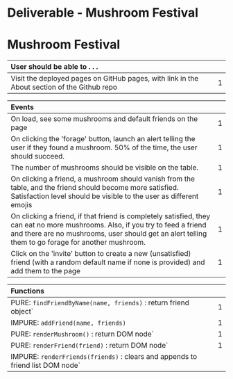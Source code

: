 # Deliverable - Mushroom Festival

# Mushroom Festival

| User should be able to . . .                                                         |             |
| :----------------------------------------------------------------------------------- | ----------: |
| Visit the deployed pages on GitHub pages, with link in the About section of the Github repo|     1 |

| Events                                                                                |             |
| :----------------------------------------------------------------------------------- | ----------: |
| On load, see some mushrooms and default friends on the page                                |        1 |
| On clicking the 'forage' button, launch an alert telling the user if they found a mushroom. 50% of the time, the user should succeed.  | 1 |
| The number of mushrooms should be visible on the table.                                      |        1 |
| On clicking a friend, a mushroom should vanish from the table, and the friend should become more satisfied. Satisfaction level should be visible to the user as different emojis |     1 |
| On clicking a friend, if that friend is completely satisfied, they can eat no more mushrooms. Also, if you try to feed a friend and there are no mushrooms, user should get an alert telling them to go forage for another mushroom. |1|
| Click on the 'invite' button to create a new (unsatisfied) friend (with a random default name if none is provided) and add them to the page | 1 |

| Functions                                                                                |             |
| :----------------------------------------------------------------------------------- | ----------: |
| PURE: `findFriendByName(name, friends)` : return friend object` |1|
| IMPURE: `addFriend(name, friends)` |1|
| PURE: `renderMushroom()` : return DOM node` |1|
| PURE: `renderFriend(friend)` : return DOM node` |1|
| IMPURE: `renderFriends(friends)` : clears and appends to friend list DOM node`
